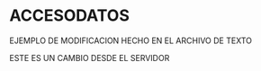# ACCESODATOS

EJEMPLO DE MODIFICACION HECHO EN EL ARCHIVO DE TEXTO 

ESTE ES UN CAMBIO DESDE EL SERVIDOR
